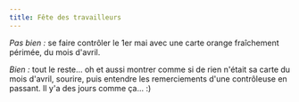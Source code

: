 ```yaml
---
title: Fête des travailleurs
---
```


_Pas bien :_ se faire contrôler le 1er mai avec une carte orange fraîchement
périmée, du mois d'avril.

_Bien :_ tout le reste... oh et aussi montrer comme si de rien n'était sa
carte du mois d'avril, sourire, puis entendre les remerciements d'une
contrôleuse en passant. Il y'a des jours comme ça... :)

